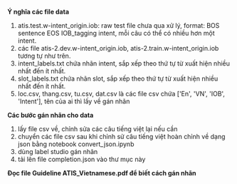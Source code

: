 **Ý nghĩa các file data**
1. atis.test.w-intent_origin.iob: raw test file chưa qua xử lý, format: BOS sentence EOS IOB_tagging intent, mỗi câu có thể có nhiều hơn một intent.
2. các file atis-2.dev.w-intent_origin.iob, atis-2.train.w-intent_origin.iob tương tự như trên.
3. intent_labels.txt chứa nhãn intent, sắp xếp theo thứ tự từ xuất hiện nhiều nhất đến ít nhất. 
4. slot_labels.txt chứa nhãn slot, sắp xếp theo thứ tự từ xuất hiện nhiều nhất đến ít nhất.
5. loc.csv, thang.csv, tu.csv, dat.csv là các file csv chứa ['En', 'VN', 'IOB', 'Intent'], tên của ai thì lấy về gán nhãn


**Các bước gán nhãn cho data**
1. lấy file csv về, chỉnh sửa các câu tiếng việt lại nếu cần
2. chuyển các file csv sau khi chỉnh sử câu tiếng việt hoàn chỉnh về dạng json bằng notebook convert_json.ipynb
3. dùng label studio gán nhãn
4. tải lên file completion.json vào thư mục này

**Đọc file Guideline ATIS_Vietnamese.pdf để biết cách gán nhãn**

